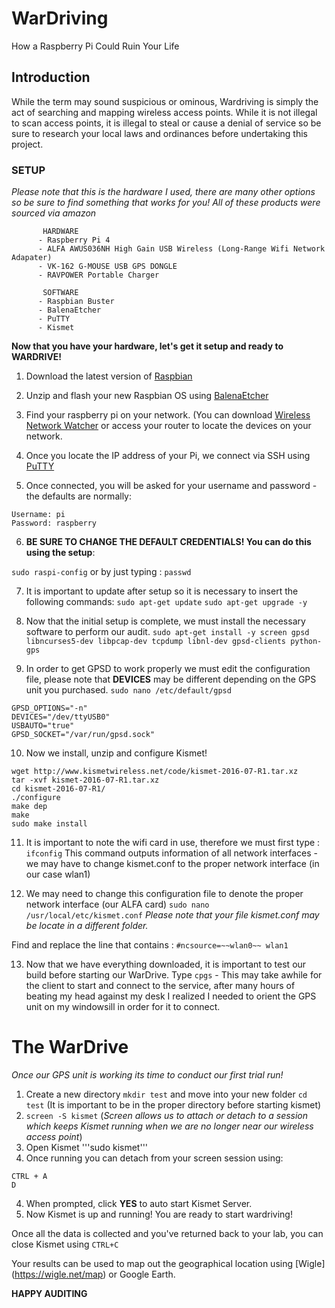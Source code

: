 # WarDriving
How a Raspberry Pi Could Ruin Your Life

## Introduction
  While the term may sound suspicious or ominous, Wardriving is simply the act of searching and mapping wireless access points. While it is not illegal to scan access points, it is illegal to steal or cause a denial of service so be sure to research your local laws and ordinances before undertaking this project. 
  
  
 ### SETUP

*Please note that this is the hardware I used, there are many other options so be sure to find something that works for you! All of these products were sourced via amazon*
    
    
           HARDWARE
          - Raspberry Pi 4
          - ALFA AWUS036NH High Gain USB Wireless (Long-Range Wifi Network Adapater) 
          - VK-162 G-MOUSE USB GPS DONGLE
          - RAVPOWER Portable Charger 
          
           SOFTWARE
          - Raspbian Buster
          - BalenaEtcher
          - PuTTY
          - Kismet
          
          
  
  
**Now that you have your hardware, let's get it setup and ready to WARDRIVE!**

1. Download the latest version of [Raspbian](https://www.raspberrypi.org/downloads/raspbian/)

2. Unzip and flash your new Raspbian OS using [BalenaEtcher](https://www.balena.io/etcher/)

3. Find your raspberry pi on your network. (You can download [Wireless Network Watcher](https://www.nirsoft.net/utils/wireless_network_watcher.html) or access your router to locate the devices on your network.

4. Once you locate the IP address of your Pi, we connect via SSH using [PuTTY](https://www.chiark.greenend.org.uk/~sgtatham/putty/latest.html)

5. Once connected, you will be asked for your username and password - the defaults are normally:
```
Username: pi
Password: raspberry
```

6. **BE SURE TO CHANGE THE DEFAULT CREDENTIALS! You can do this using the setup**:

```sudo raspi-config```  or by just typing :  ```passwd```

7. It is important to update after setup so it is necessary to insert the following commands:
```sudo apt-get update```
```sudo apt-get upgrade -y```

8. Now that the initial setup is complete, we must install the necessary software to perform our audit.
```sudo apt-get install -y screen gpsd libncurses5-dev libpcap-dev tcpdump libnl-dev gpsd-clients python-gps```

9. In order to get GPSD to work properly we must edit the configuration file, please note that **DEVICES** may be different depending on the GPS unit you purchased.  ```sudo nano /etc/default/gpsd```

```START_DAEMON="true"
GPSD_OPTIONS="-n"
DEVICES="/dev/ttyUSB0" 
USBAUTO="true"
GPSD_SOCKET="/var/run/gpsd.sock"
```

10. Now we install, unzip and configure Kismet! 
```
wget http://www.kismetwireless.net/code/kismet-2016-07-R1.tar.xz
tar -xvf kismet-2016-07-R1.tar.xz
cd kismet-2016-07-R1/
./configure
make dep
make
sudo make install
```

11. It is important to note the wifi card in use, therefore we must first type : ```ifconfig```
This command outputs information of all network interfaces - we may have to change kismet.conf to the proper network interface (in our case wlan1)

12. We may need to change this configuration file to denote the proper network interface (our ALFA card) ```sudo nano /usr/local/etc/kismet.conf```
*Please note that your file kismet.conf may be locate in a different folder.*

Find and replace the line that contains : ```#ncsource=~~wlan0~~ wlan1```

13. Now that we have everything downloaded, it is important to test our build before starting our WarDrive. 
Type ```cpgs``` - This may take awhile for the client to start and connect to the service, after many hours of beating my head against my desk I realized I needed to orient the GPS unit on my windowsill in order for it to connect. 


# The WarDrive
*Once our GPS unit is working its time to conduct our first trial run!*

1. Create a new directory ```mkdir test``` and move into your new folder ```cd test``` (It is important to be in the proper directory before starting kismet)
2. ```screen -S kismet``` (*Screen allows us to attach or detach to a session which keeps Kismet running when we are no longer near our wireless access point*)
2. Open Kismet '''sudo kismet'''
3. Once running you can detach from your screen session using:
```
CTRL + A
D
```
4. When prompted, click **YES** to auto start Kismet Server.
5. Now Kismet is up and running! You are ready to start wardriving!


Once all the data is collected and you've returned back to your lab, you can close Kismet using ```CTRL+C```


Your results can be used to map out the geographical location using [Wigle] (https://wigle.net/map) or Google Earth.


**HAPPY AUDITING**










